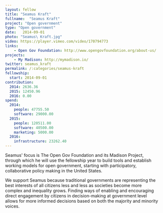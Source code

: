 ```yaml
---
layout: fellow 
title: "Seamus Kraft"
fullname:  "Seamus Kraft"
project: "Open government"
type: "Open government"
date:   2014-09-01
photo: "Seamus\ Kraft.jpg"
video: https://player.vimeo.com/video/170794773
links: 
    - Open Gov Foundation: http://www.opengovfoundation.org/about-us/
projects:
    - My Madison: http://mymadison.io/
twitter: seamus_kraft
permalink: /:categories/seamus-kraft
fellowship:
  start: 2014-09-01
contribution:
  2014: 2636.36
  2015: 12450.96
  2016: 0.00
spend:
  2014:
    people: 47755.50
    software: 29000.00
  2015:
    people: 120511.00
    software: 40500.00
    marketing: 5000.00
  2016:
    infrastructure: 23262.40
---
```


Seamus' focus is The Open Gov Foundation and its Madison Project, through which he will use the fellowship year to build tools and establish working models for open government, starting with participatory, collaborative policy making in the United States.

We support Seamus because traditional governments are representing the best interests of all citizens less and less as societies become more complex and inequality grows. Finding ways of enabling and encouraging direct engagement by citizens in decision-making at government level allows for more informed decisions based on both the majority and minority voices.

